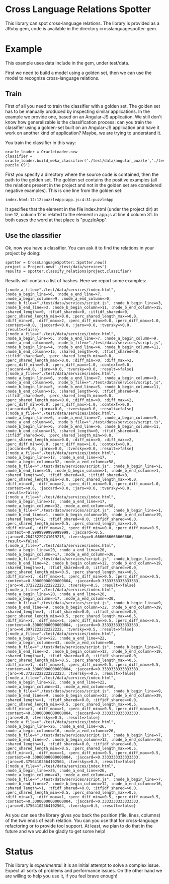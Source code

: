 Cross Language Relations Spotter
================================

This library can spot cross-language relations.
The library is provided as a JRuby gem, code is available in the directory crosslanguagespotter-gem.

# Example

This example uses data include in the gem, under test/data.

First we need to build a model using a golden set, then we can use the model to recognize cross-language relations.

## Train

First of all you need to train the classifier with a golden set. The golden set has to be manually produced by inspecting similar applications. In the example we provide one, based on an Angular-JS application. We still don't know how generalizable is the classification process: can you train the classifier using a golden-set built on an Angular-JS application and have it work on another kind of application? Maybe, we are trying to understand it.

You train the classifier in this way:

    oracle_loader = OracleLoader.new
    classifier = oracle_loader.build_weka_classifier('./test/data/angular_puzzle','./test/data/angular-puzzle.GS')
    
First you specify a directory where the source code is contained, then the path to the golden set. The golden set contains the positive examples (all the relations present in the project and not in the golden set are considered negative examples). This is one line from the golden set:

    index.html:12:12:puzzleApp:app.js:4:31:puzzleApp
    
It specifies that the element in the file index.html (under the project dir) at line 12, column 12 is related to the element in app.js at line 4 column 31. In both cases the word at that place is "puzzleApp".

## Use the classifier

Ok, now you have a classifier. You can ask it to find the relations in your project by doing:

    spotter = CrossLanguageSpotter::Spotter.new()
    project = Project.new('./test/data/services')
    results = spotter.classify_relations(project,classifier)
    
Results will contain a list of hashes. Here we report some examples:


    {:node_a_file=>"./test/data/services/index.html", :node_a_begin_line=>6, :node_a_end_line=>7,            :node_a_begin_column=>9, :node_a_end_column=>0, :node_b_file=>"./test/data/services/script.js", :node_b_begin_line=>3, :node_b_end_line=>3, :node_b_begin_column=>11, :node_b_end_column=>15, :shared_length=>0, :tfidf_shared=>0, :itfidf_shared=>0, :perc_shared_length_min=>0.0, :perc_shared_length_max=>0.0, :diff_min=>0, :diff_max=>2, :perc_diff_min=>0.0, :perc_diff_max=>1.0, :context=>0.0, :jaccard=>0.0, :jaro=>0.0, :tversky=>0.0, :result=>false}
    {:node_a_file=>"./test/data/services/index.html", :node_a_begin_line=>6, :node_a_end_line=>7, :node_a_begin_column=>9, :node_a_end_column=>0, :node_b_file=>"./test/data/services/script.js", :node_b_begin_line=>4, :node_b_end_line=>4, :node_b_begin_column=>11, :node_b_end_column=>15, :shared_length=>0, :tfidf_shared=>0, :itfidf_shared=>0, :perc_shared_length_min=>0.0, :perc_shared_length_max=>0.0, :diff_min=>0, :diff_max=>2, :perc_diff_min=>0.0, :perc_diff_max=>1.0, :context=>0.0, :jaccard=>0.0, :jaro=>0.0, :tversky=>0.0, :result=>false}
    {:node_a_file=>"./test/data/services/index.html", :node_a_begin_line=>6, :node_a_end_line=>7, :node_a_begin_column=>9, :node_a_end_column=>0, :node_b_file=>"./test/data/services/script.js", :node_b_begin_line=>5, :node_b_end_line=>5, :node_b_begin_column=>11, :node_b_end_column=>15, :shared_length=>0, :tfidf_shared=>0, :itfidf_shared=>0, :perc_shared_length_min=>0.0, :perc_shared_length_max=>0.0, :diff_min=>0, :diff_max=>2, :perc_diff_min=>0.0, :perc_diff_max=>1.0, :context=>0.0, :jaccard=>0.0, :jaro=>0.0, :tversky=>0.0, :result=>false}
    {:node_a_file=>"./test/data/services/index.html", :node_a_begin_line=>6, :node_a_end_line=>7, :node_a_begin_column=>9, :node_a_end_column=>0, :node_b_file=>"./test/data/services/script.js", :node_b_begin_line=>6, :node_b_end_line=>6, :node_b_begin_column=>11, :node_b_end_column=>15, :shared_length=>0, :tfidf_shared=>0, :itfidf_shared=>0, :perc_shared_length_min=>0.0, :perc_shared_length_max=>0.0, :diff_min=>0, :diff_max=>2, :perc_diff_min=>0.0, :perc_diff_max=>1.0, :context=>0.0, :jaccard=>0.0, :jaro=>0.0, :tversky=>0.0, :result=>false}
    {:node_a_file=>"./test/data/services/index.html", :node_a_begin_line=>17, :node_a_end_line=>17, :node_a_begin_column=>32, :node_a_end_column=>58, :node_b_file=>"./test/data/services/script.js", :node_b_begin_line=>1, :node_b_end_line=>15, :node_b_begin_column=>1, :node_b_end_column=>1, :shared_length=>0, :tfidf_shared=>0, :itfidf_shared=>0, :perc_shared_length_min=>0.0, :perc_shared_length_max=>0.0, :diff_min=>0, :diff_max=>2, :perc_diff_min=>0.0, :perc_diff_max=>1.0, :context=>0.6, :jaccard=>0.0, :jaro=>0.0, :tversky=>0.0, :result=>false}
    {:node_a_file=>"./test/data/services/index.html", :node_a_begin_line=>17, :node_a_end_line=>17, :node_a_begin_column=>32, :node_a_end_column=>58, :node_b_file=>"./test/data/services/script.js", :node_b_begin_line=>1, :node_b_end_line=>1, :node_b_begin_column=>10, :node_b_end_column=>19, :shared_length=>2, :tfidf_shared=>0.0, :itfidf_shared=>0.0, :perc_shared_length_min=>0.5, :perc_shared_length_max=>1.0, :diff_min=>0, :diff_max=>2, :perc_diff_min=>0.0, :perc_diff_max=>0.5, :context=>0.9999999999999999, :jaccard=>0.5, :jaro=>0.28425229741019215, :tversky=>0.6666666666666666, :result=>false}
    {:node_a_file=>"./test/data/services/index.html", :node_a_begin_line=>20, :node_a_end_line=>20, :node_a_begin_column=>17, :node_a_end_column=>30, :node_b_file=>"./test/data/services/script.js", :node_b_begin_line=>2, :node_b_end_line=>2, :node_b_begin_column=>12, :node_b_end_column=>19, :shared_length=>1, :tfidf_shared=>0.0, :itfidf_shared=>0.0, :perc_shared_length_min=>0.5, :perc_shared_length_max=>0.5, :diff_min=>1, :diff_max=>1, :perc_diff_min=>0.5, :perc_diff_max=>0.5, :context=>0.30000000000000004, :jaccard=>0.3333333333333333, :jaro=>0.37222222222222223, :tversky=>0.5, :result=>false}
    {:node_a_file=>"./test/data/services/index.html", :node_a_begin_line=>20, :node_a_end_line=>20, :node_a_begin_column=>17, :node_a_end_column=>30, :node_b_file=>"./test/data/services/script.js", :node_b_begin_line=>9, :node_b_end_line=>9, :node_b_begin_column=>32, :node_b_end_column=>39, :shared_length=>1, :tfidf_shared=>0.0, :itfidf_shared=>0.0, :perc_shared_length_min=>0.5, :perc_shared_length_max=>0.5, :diff_min=>1, :diff_max=>1, :perc_diff_min=>0.5, :perc_diff_max=>0.5, :context=>0.30000000000000004, :jaccard=>0.3333333333333333, :jaro=>0.3972222222222222, :tversky=>0.5, :result=>false}
    {:node_a_file=>"./test/data/services/index.html", :node_a_begin_line=>22, :node_a_end_line=>22, :node_a_begin_column=>43, :node_a_end_column=>50, :node_b_file=>"./test/data/services/script.js", :node_b_begin_line=>2, :node_b_end_line=>2, :node_b_begin_column=>12, :node_b_end_column=>19, :shared_length=>1, :tfidf_shared=>0.0, :itfidf_shared=>0.0, :perc_shared_length_min=>0.5, :perc_shared_length_max=>0.5, :diff_min=>1, :diff_max=>1, :perc_diff_min=>0.5, :perc_diff_max=>0.5, :context=>0.30000000000000004, :jaccard=>0.3333333333333333, :jaro=>0.37222222222222223, :tversky=>0.5, :result=>false}
    {:node_a_file=>"./test/data/services/index.html", :node_a_begin_line=>22, :node_a_end_line=>22, :node_a_begin_column=>43, :node_a_end_column=>50, :node_b_file=>"./test/data/services/script.js", :node_b_begin_line=>9, :node_b_end_line=>9, :node_b_begin_column=>32, :node_b_end_column=>39, :shared_length=>1, :tfidf_shared=>0.0, :itfidf_shared=>0.0, :perc_shared_length_min=>0.5, :perc_shared_length_max=>0.5, :diff_min=>1, :diff_max=>1, :perc_diff_min=>0.5, :perc_diff_max=>0.5, :context=>0.30000000000000004, :jaccard=>0.3333333333333333, :jaro=>0.0, :tversky=>0.5, :result=>false}
    {:node_a_file=>"./test/data/services/index.html", :node_a_begin_line=>26, :node_a_end_line=>26, :node_a_begin_column=>16, :node_a_end_column=>26, :node_b_file=>"./test/data/services/script.js", :node_b_begin_line=>7, :node_b_end_line=>7, :node_b_begin_column=>12, :node_b_end_column=>16, :shared_length=>1, :tfidf_shared=>0.0, :itfidf_shared=>0.0, :perc_shared_length_min=>0.5, :perc_shared_length_max=>0.5, :diff_min=>1, :diff_max=>1, :perc_diff_min=>0.5, :perc_diff_max=>0.5, :context=>0.30000000000000004, :jaccard=>0.3333333333333333, :jaro=>0.37564102564102564, :tversky=>0.5, :result=>false}
    {:node_a_file=>"./test/data/services/index.html", :node_a_begin_line=>26, :node_a_end_line=>26, :node_a_begin_column=>43, :node_a_end_column=>47, :node_b_file=>"./test/data/services/script.js", :node_b_begin_line=>7, :node_b_end_line=>7, :node_b_begin_column=>12, :node_b_end_column=>16, :shared_length=>1, :tfidf_shared=>0.0, :itfidf_shared=>0.0, :perc_shared_length_min=>0.5, :perc_shared_length_max=>0.5, :diff_min=>1, :diff_max=>1, :perc_diff_min=>0.5, :perc_diff_max=>0.5, :context=>0.30000000000000004, :jaccard=>0.3333333333333333, :jaro=>0.37564102564102564, :tversky=>0.5, :result=>false}

As you can see the library gives you back the position (file, lines, columns) of the two ends of each relation. You can you use that for cross-language refactoring or to provide tool support. At least, we plan to do that in the future and we would be gladly to get some help!

Status
======

This library is *experimental*: it is an initial attempt to solve a complex issue. Expect all sorts of problems and performance issues. On the other hand we are willing to help you use it, if you feel brave enough!
